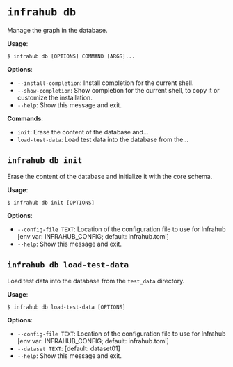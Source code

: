 # `infrahub db`

Manage the graph in the database.

**Usage**:

```console
$ infrahub db [OPTIONS] COMMAND [ARGS]...
```

**Options**:

* `--install-completion`: Install completion for the current shell.
* `--show-completion`: Show completion for the current shell, to copy it or customize the installation.
* `--help`: Show this message and exit.

**Commands**:

* `init`: Erase the content of the database and...
* `load-test-data`: Load test data into the database from the...

## `infrahub db init`

Erase the content of the database and initialize it with the core schema.

**Usage**:

```console
$ infrahub db init [OPTIONS]
```

**Options**:

* `--config-file TEXT`: Location of the configuration file to use for Infrahub  [env var: INFRAHUB_CONFIG; default: infrahub.toml]
* `--help`: Show this message and exit.

## `infrahub db load-test-data`

Load test data into the database from the `test_data` directory.

**Usage**:

```console
$ infrahub db load-test-data [OPTIONS]
```

**Options**:

* `--config-file TEXT`: Location of the configuration file to use for Infrahub  [env var: INFRAHUB_CONFIG; default: infrahub.toml]
* `--dataset TEXT`: [default: dataset01]
* `--help`: Show this message and exit.

